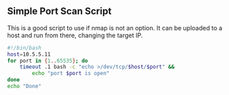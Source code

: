 ## Simple Port Scan Script

This is a good script to use if nmap is not an option.  It can be uploaded to a host and run from there, changing the target IP.

```bash
#!/bin/bash
host=10.5.5.11
for port in {1..65535}; do
	timeout .1 bash -c "echo >/dev/tcp/$host/$port" &&
		echo "port $port is open"
done
echo "Done"
```

